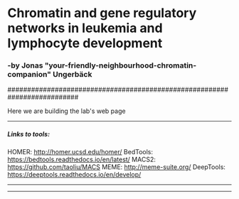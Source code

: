 

# Chromatin and gene regulatory networks in leukemia and lymphocyte development

### -by Jonas "your-friendly-neighbourhood-chromatin-companion" Ungerbäck
##########################################################################

Here we are building the lab's web page

--------------------------------------------------------------
##### Links to tools:

HOMER: http://homer.ucsd.edu/homer/
BedTools: https://bedtools.readthedocs.io/en/latest/
MACS2: https://github.com/taoliu/MACS
MEME: http://meme-suite.org/
DeepTools: https://deeptools.readthedocs.io/en/develop/

--------------------------------------------------------------
--------------------------------------------------------------
